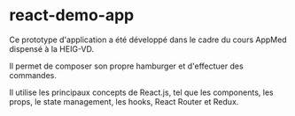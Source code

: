 # react-demo-app
Ce prototype d'application a été développé dans le cadre du cours AppMed dispensé à la HEIG-VD.

Il permet de composer son propre hamburger et d'effectuer des commandes.

Il utilise les principaux concepts de React.js, tel que les components, les props, le state management, les hooks, React Router et Redux.
